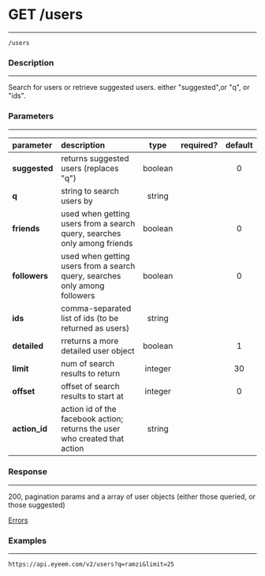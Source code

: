 # GET /users
***
`/users`

### Description
***
Search for users or retrieve suggested users. either "suggested",or "q", or "ids".

### Parameters
***

|parameter| description| type |required? |default|
|:---------|:--------------|:----------:|:------------:|:------------:|
|**suggested**|returns suggested users (replaces "q")|boolean||0|
|**q**|string to search users by|string|||
|**friends**|used when getting users from a search query, searches only among friends|boolean||0|
|**followers**|used when getting users from a search query, searches only among followers|boolean||0|
|**ids**|comma-separated list of ids (to be returned as users)|string|||
|**detailed**|rreturns a more detailed user object|boolean||1|
|**limit**|num of search results to return|integer||30|
|**offset**|offset of search results to start at|integer||0|
|**action_id**|action id of the facebook action; returns the user who created that action|string|||


### Response
***
200, pagination params and a array of user objects (either those queried, or those suggested)

[Errors](../../resources/errors.md#files)

### Examples
***

`https://api.eyeem.com/v2/users?q=ramzi&limit=25`
